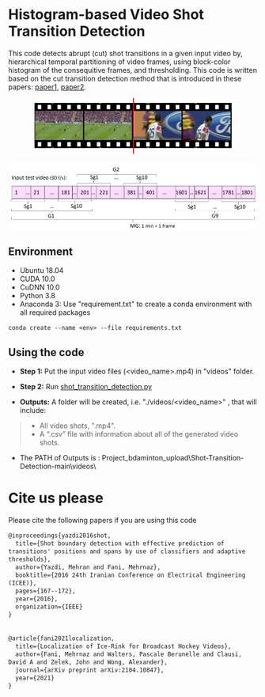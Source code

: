 # Histogram-based Video Shot Transition Detection
This code detects abrupt (cut) shot transitions in a given input video by, hierarchical temporal partitioning of video frames, using block-color histogram of the consequitive frames, and thresholding. This code is written based on the cut transition detection method that is introduced in these papers: [paper1](https://ieeexplore.ieee.org/stamp/stamp.jsp?arnumber=7585511), [paper2](https://arxiv.org/pdf/2104.10847.pdf).
<p align="center">
  <img width="400" src="https://github.com/MehrnazFani/Shot-Transition-Detection/blob/e4799ace3d68f7f4e7cc886e8d0e509ee83213f8/img-for-readme/CT-soccer.png" alt="CT detection">
</p>

<p align="center">
   <img width="600" src="https://github.com/MehrnazFani/Shot-Transition-Detection/blob/61a696880f5e69bca3e86c296006f88153c3a45e/img-for-readme/TemporalPartitioning.png" alt=" Hierarchical partitioning of video frames">
</p>

## Environment
+ Ubuntu 18.04
+ CUDA 10.0
+ CuDNN 10.0
+ Python 3.8
+ Anaconda 3: Use "requirement.txt" to create a conda environment with all required packages
```
conda create --name <env> --file requirements.txt
```
## Using the code

+ **Step 1:** Put the input video files (<video_name>.mp4) in "videos" folder.
+ **Step 2:** Run [shot_transition_detection.py](https://github.com/MehrnazFani/Shot-Transition-Detection/blob/7687a09197d2b0a51074024fe5e9d540273d93b0/shot_transition_detection.py)

+ **Outputs:** A folder will be created, i.e. "./videos/<video_name>" , that will include:
>  - All video shots, ".mp4".
> -  A “.csv” file with information about all of the generated video shots.
+ The PATH of Outputs is : Project_bdaminton_upload\Shot-Transition-Detection-main\videos\ 

# Cite us please
Please cite the following papers if you are using this code
```
@inproceedings{yazdi2016shot,
  title={Shot boundary detection with effective prediction of transitions' positions and spans by use of classifiers and adaptive thresholds},
  author={Yazdi, Mehran and Fani, Mehrnaz},
  booktitle={2016 24th Iranian Conference on Electrical Engineering (ICEE)},
  pages={167--172},
  year={2016},
  organization={IEEE}
}


@article{fani2021localization,
  title={Localization of Ice-Rink for Broadcast Hockey Videos},
  author={Fani, Mehrnaz and Walters, Pascale Berunelle and Clausi, David A and Zelek, John and Wong, Alexander},
  journal={arXiv preprint arXiv:2104.10847},
  year={2021}
}
``` 
